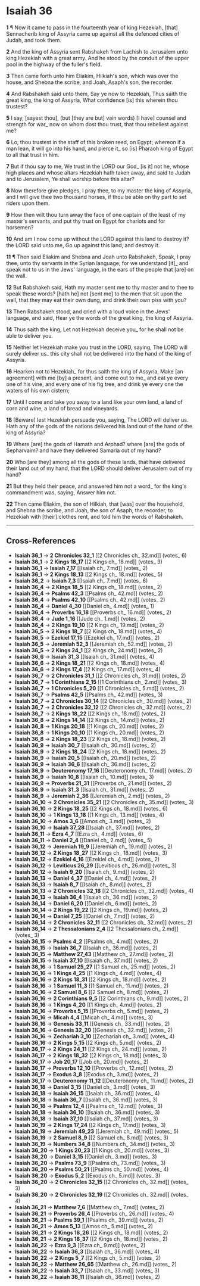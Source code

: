 # Isaiah 36

**1** ¶ Now it came to pass in the fourteenth year of king Hezekiah, [that] Sennacherib king of Assyria came up against all the defenced cities of Judah, and took them.

**2** And the king of Assyria sent Rabshakeh from Lachish to Jerusalem unto king Hezekiah with a great army. And he stood by the conduit of the upper pool in the highway of the fuller's field.

**3** Then came forth unto him Eliakim, Hilkiah's son, which was over the house, and Shebna the scribe, and Joah, Asaph's son, the recorder.

**4** And Rabshakeh said unto them, Say ye now to Hezekiah, Thus saith the great king, the king of Assyria, What confidence [is] this wherein thou trustest?

**5** I say, [sayest thou], (but [they are but] vain words) [I have] counsel and strength for war_ now on whom dost thou trust, that thou rebellest against me?

**6** Lo, thou trustest in the staff of this broken reed, on Egypt; whereon if a man lean, it will go into his hand, and pierce it_ so [is] Pharaoh king of Egypt to all that trust in him.

**7** But if thou say to me, We trust in the LORD our God_ [is it] not he, whose high places and whose altars Hezekiah hath taken away, and said to Judah and to Jerusalem, Ye shall worship before this altar?

**8** Now therefore give pledges, I pray thee, to my master the king of Assyria, and I will give thee two thousand horses, if thou be able on thy part to set riders upon them.

**9** How then wilt thou turn away the face of one captain of the least of my master's servants, and put thy trust on Egypt for chariots and for horsemen?

**10** And am I now come up without the LORD against this land to destroy it? the LORD said unto me, Go up against this land, and destroy it.

**11** ¶ Then said Eliakim and Shebna and Joah unto Rabshakeh, Speak, I pray thee, unto thy servants in the Syrian language; for we understand [it]_ and speak not to us in the Jews' language, in the ears of the people that [are] on the wall.

**12** But Rabshakeh said, Hath my master sent me to thy master and to thee to speak these words? [hath he] not [sent me] to the men that sit upon the wall, that they may eat their own dung, and drink their own piss with you?

**13** Then Rabshakeh stood, and cried with a loud voice in the Jews' language, and said, Hear ye the words of the great king, the king of Assyria.

**14** Thus saith the king, Let not Hezekiah deceive you_ for he shall not be able to deliver you.

**15** Neither let Hezekiah make you trust in the LORD, saying, The LORD will surely deliver us_ this city shall not be delivered into the hand of the king of Assyria.

**16** Hearken not to Hezekiah_ for thus saith the king of Assyria, Make [an agreement] with me [by] a present, and come out to me_ and eat ye every one of his vine, and every one of his fig tree, and drink ye every one the waters of his own cistern;

**17** Until I come and take you away to a land like your own land, a land of corn and wine, a land of bread and vineyards.

**18** [Beware] lest Hezekiah persuade you, saying, The LORD will deliver us. Hath any of the gods of the nations delivered his land out of the hand of the king of Assyria?

**19** Where [are] the gods of Hamath and Arphad? where [are] the gods of Sepharvaim? and have they delivered Samaria out of my hand?

**20** Who [are they] among all the gods of these lands, that have delivered their land out of my hand, that the LORD should deliver Jerusalem out of my hand?

**21** But they held their peace, and answered him not a word_ for the king's commandment was, saying, Answer him not.

**22** Then came Eliakim, the son of Hilkiah, that [was] over the household, and Shebna the scribe, and Joah, the son of Asaph, the recorder, to Hezekiah with [their] clothes rent, and told him the words of Rabshakeh.

---

## Cross-References

- **Isaiah 36_1** → **2 Chronicles 32_1** [[2 Chronicles ch_ 32.md]] (votes_ 6)
- **Isaiah 36_1** → **2 Kings 18_17** [[2 Kings ch_ 18.md]] (votes_ 3)
- **Isaiah 36_1** → **Isaiah 7_17** [[Isaiah ch_ 7.md]] (votes_ 2)
- **Isaiah 36_1** → **2 Kings 18_13** [[2 Kings ch_ 18.md]] (votes_ 5)
- **Isaiah 36_2** → **Isaiah 7_3** [[Isaiah ch_ 7.md]] (votes_ 6)
- **Isaiah 36_4** → **2 Kings 18_5** [[2 Kings ch_ 18.md]] (votes_ 2)
- **Isaiah 36_4** → **Psalms 42_3** [[Psalms ch_ 42.md]] (votes_ 2)
- **Isaiah 36_4** → **Psalms 42_10** [[Psalms ch_ 42.md]] (votes_ 2)
- **Isaiah 36_4** → **Daniel 4_30** [[Daniel ch_ 4.md]] (votes_ 1)
- **Isaiah 36_4** → **Proverbs 16_18** [[Proverbs ch_ 16.md]] (votes_ 2)
- **Isaiah 36_4** → **Jude 1_16** [[Jude ch_ 1.md]] (votes_ 2)
- **Isaiah 36_4** → **2 Kings 19_10** [[2 Kings ch_ 19.md]] (votes_ 2)
- **Isaiah 36_5** → **2 Kings 18_7** [[2 Kings ch_ 18.md]] (votes_ 4)
- **Isaiah 36_5** → **Ezekiel 17_15** [[Ezekiel ch_ 17.md]] (votes_ 2)
- **Isaiah 36_5** → **Jeremiah 52_3** [[Jeremiah ch_ 52.md]] (votes_ 2)
- **Isaiah 36_5** → **2 Kings 24_1** [[2 Kings ch_ 24.md]] (votes_ 2)
- **Isaiah 36_6** → **Isaiah 31_3** [[Isaiah ch_ 31.md]] (votes_ 4)
- **Isaiah 36_6** → **2 Kings 18_21** [[2 Kings ch_ 18.md]] (votes_ 4)
- **Isaiah 36_6** → **2 Kings 17_4** [[2 Kings ch_ 17.md]] (votes_ 4)
- **Isaiah 36_7** → **2 Chronicles 31_1** [[2 Chronicles ch_ 31.md]] (votes_ 2)
- **Isaiah 36_7** → **1 Corinthians 2_15** [[1 Corinthians ch_ 2.md]] (votes_ 3)
- **Isaiah 36_7** → **1 Chronicles 5_20** [[1 Chronicles ch_ 5.md]] (votes_ 2)
- **Isaiah 36_7** → **Psalms 42_5** [[Psalms ch_ 42.md]] (votes_ 3)
- **Isaiah 36_7** → **2 Chronicles 30_14** [[2 Chronicles ch_ 30.md]] (votes_ 2)
- **Isaiah 36_7** → **2 Chronicles 32_12** [[2 Chronicles ch_ 32.md]] (votes_ 2)
- **Isaiah 36_7** → **2 Kings 18_22** [[2 Kings ch_ 18.md]] (votes_ 2)
- **Isaiah 36_8** → **2 Kings 14_14** [[2 Kings ch_ 14.md]] (votes_ 2)
- **Isaiah 36_8** → **1 Kings 20_18** [[1 Kings ch_ 20.md]] (votes_ 2)
- **Isaiah 36_8** → **1 Kings 20_10** [[1 Kings ch_ 20.md]] (votes_ 2)
- **Isaiah 36_8** → **2 Kings 18_23** [[2 Kings ch_ 18.md]] (votes_ 2)
- **Isaiah 36_9** → **Isaiah 30_7** [[Isaiah ch_ 30.md]] (votes_ 2)
- **Isaiah 36_9** → **2 Kings 18_24** [[2 Kings ch_ 18.md]] (votes_ 2)
- **Isaiah 36_9** → **Isaiah 20_5** [[Isaiah ch_ 20.md]] (votes_ 2)
- **Isaiah 36_9** → **Isaiah 36_6** [[Isaiah ch_ 36.md]] (votes_ 2)
- **Isaiah 36_9** → **Deuteronomy 17_16** [[Deuteronomy ch_ 17.md]] (votes_ 2)
- **Isaiah 36_9** → **Isaiah 10_8** [[Isaiah ch_ 10.md]] (votes_ 3)
- **Isaiah 36_9** → **Proverbs 21_31** [[Proverbs ch_ 21.md]] (votes_ 2)
- **Isaiah 36_9** → **Isaiah 31_3** [[Isaiah ch_ 31.md]] (votes_ 2)
- **Isaiah 36_9** → **Jeremiah 2_36** [[Jeremiah ch_ 2.md]] (votes_ 2)
- **Isaiah 36_10** → **2 Chronicles 35_21** [[2 Chronicles ch_ 35.md]] (votes_ 3)
- **Isaiah 36_10** → **2 Kings 18_25** [[2 Kings ch_ 18.md]] (votes_ 6)
- **Isaiah 36_10** → **1 Kings 13_18** [[1 Kings ch_ 13.md]] (votes_ 4)
- **Isaiah 36_10** → **Amos 3_6** [[Amos ch_ 3.md]] (votes_ 2)
- **Isaiah 36_10** → **Isaiah 37_28** [[Isaiah ch_ 37.md]] (votes_ 2)
- **Isaiah 36_11** → **Ezra 4_7** [[Ezra ch_ 4.md]] (votes_ 6)
- **Isaiah 36_11** → **Daniel 2_4** [[Daniel ch_ 2.md]] (votes_ 5)
- **Isaiah 36_12** → **Jeremiah 19_9** [[Jeremiah ch_ 19.md]] (votes_ 2)
- **Isaiah 36_12** → **2 Kings 18_27** [[2 Kings ch_ 18.md]] (votes_ 3)
- **Isaiah 36_12** → **Ezekiel 4_16** [[Ezekiel ch_ 4.md]] (votes_ 2)
- **Isaiah 36_12** → **Leviticus 26_29** [[Leviticus ch_ 26.md]] (votes_ 3)
- **Isaiah 36_12** → **Isaiah 9_20** [[Isaiah ch_ 9.md]] (votes_ 2)
- **Isaiah 36_13** → **Daniel 4_37** [[Daniel ch_ 4.md]] (votes_ 2)
- **Isaiah 36_13** → **Isaiah 8_7** [[Isaiah ch_ 8.md]] (votes_ 2)
- **Isaiah 36_13** → **2 Chronicles 32_18** [[2 Chronicles ch_ 32.md]] (votes_ 4)
- **Isaiah 36_13** → **Isaiah 36_4** [[Isaiah ch_ 36.md]] (votes_ 2)
- **Isaiah 36_14** → **Daniel 6_20** [[Daniel ch_ 6.md]] (votes_ 2)
- **Isaiah 36_14** → **2 Kings 19_22** [[2 Kings ch_ 19.md]] (votes_ 2)
- **Isaiah 36_14** → **Daniel 7_25** [[Daniel ch_ 7.md]] (votes_ 2)
- **Isaiah 36_14** → **2 Chronicles 32_11** [[2 Chronicles ch_ 32.md]] (votes_ 2)
- **Isaiah 36_14** → **2 Thessalonians 2_4** [[2 Thessalonians ch_ 2.md]] (votes_ 3)
- **Isaiah 36_15** → **Psalms 4_2** [[Psalms ch_ 4.md]] (votes_ 2)
- **Isaiah 36_15** → **Isaiah 36_7** [[Isaiah ch_ 36.md]] (votes_ 2)
- **Isaiah 36_15** → **Matthew 27_43** [[Matthew ch_ 27.md]] (votes_ 2)
- **Isaiah 36_15** → **Isaiah 37_10** [[Isaiah ch_ 37.md]] (votes_ 2)
- **Isaiah 36_16** → **1 Samuel 25_27** [[1 Samuel ch_ 25.md]] (votes_ 2)
- **Isaiah 36_16** → **1 Kings 4_25** [[1 Kings ch_ 4.md]] (votes_ 4)
- **Isaiah 36_16** → **2 Kings 18_31** [[2 Kings ch_ 18.md]] (votes_ 2)
- **Isaiah 36_16** → **1 Samuel 11_3** [[1 Samuel ch_ 11.md]] (votes_ 2)
- **Isaiah 36_16** → **2 Samuel 8_6** [[2 Samuel ch_ 8.md]] (votes_ 2)
- **Isaiah 36_16** → **2 Corinthians 9_5** [[2 Corinthians ch_ 9.md]] (votes_ 2)
- **Isaiah 36_16** → **1 Kings 4_20** [[1 Kings ch_ 4.md]] (votes_ 2)
- **Isaiah 36_16** → **Proverbs 5_15** [[Proverbs ch_ 5.md]] (votes_ 2)
- **Isaiah 36_16** → **Micah 4_4** [[Micah ch_ 4.md]] (votes_ 3)
- **Isaiah 36_16** → **Genesis 33_11** [[Genesis ch_ 33.md]] (votes_ 2)
- **Isaiah 36_16** → **Genesis 32_20** [[Genesis ch_ 32.md]] (votes_ 2)
- **Isaiah 36_16** → **Zechariah 3_10** [[Zechariah ch_ 3.md]] (votes_ 4)
- **Isaiah 36_16** → **2 Kings 5_15** [[2 Kings ch_ 5.md]] (votes_ 2)
- **Isaiah 36_17** → **2 Kings 24_11** [[2 Kings ch_ 24.md]] (votes_ 2)
- **Isaiah 36_17** → **2 Kings 18_32** [[2 Kings ch_ 18.md]] (votes_ 3)
- **Isaiah 36_17** → **Job 20_17** [[Job ch_ 20.md]] (votes_ 2)
- **Isaiah 36_17** → **Proverbs 12_10** [[Proverbs ch_ 12.md]] (votes_ 2)
- **Isaiah 36_17** → **Exodus 3_8** [[Exodus ch_ 3.md]] (votes_ 2)
- **Isaiah 36_17** → **Deuteronomy 11_12** [[Deuteronomy ch_ 11.md]] (votes_ 2)
- **Isaiah 36_18** → **Daniel 3_15** [[Daniel ch_ 3.md]] (votes_ 3)
- **Isaiah 36_18** → **Isaiah 36_15** [[Isaiah ch_ 36.md]] (votes_ 4)
- **Isaiah 36_18** → **Isaiah 36_7** [[Isaiah ch_ 36.md]] (votes_ 3)
- **Isaiah 36_18** → **Psalms 12_4** [[Psalms ch_ 12.md]] (votes_ 3)
- **Isaiah 36_18** → **Isaiah 36_10** [[Isaiah ch_ 36.md]] (votes_ 3)
- **Isaiah 36_18** → **Isaiah 37_10** [[Isaiah ch_ 37.md]] (votes_ 3)
- **Isaiah 36_19** → **2 Kings 17_24** [[2 Kings ch_ 17.md]] (votes_ 3)
- **Isaiah 36_19** → **Jeremiah 49_23** [[Jeremiah ch_ 49.md]] (votes_ 5)
- **Isaiah 36_19** → **2 Samuel 8_9** [[2 Samuel ch_ 8.md]] (votes_ 3)
- **Isaiah 36_19** → **Numbers 34_8** [[Numbers ch_ 34.md]] (votes_ 3)
- **Isaiah 36_20** → **1 Kings 20_23** [[1 Kings ch_ 20.md]] (votes_ 3)
- **Isaiah 36_20** → **Daniel 3_15** [[Daniel ch_ 3.md]] (votes_ 3)
- **Isaiah 36_20** → **Psalms 73_9** [[Psalms ch_ 73.md]] (votes_ 3)
- **Isaiah 36_20** → **Psalms 50_21** [[Psalms ch_ 50.md]] (votes_ 4)
- **Isaiah 36_20** → **Exodus 5_2** [[Exodus ch_ 5.md]] (votes_ 3)
- **Isaiah 36_20** → **2 Chronicles 32_15** [[2 Chronicles ch_ 32.md]] (votes_ 3)
- **Isaiah 36_20** → **2 Chronicles 32_19** [[2 Chronicles ch_ 32.md]] (votes_ 4)
- **Isaiah 36_21** → **Matthew 7_6** [[Matthew ch_ 7.md]] (votes_ 2)
- **Isaiah 36_21** → **Proverbs 26_4** [[Proverbs ch_ 26.md]] (votes_ 4)
- **Isaiah 36_21** → **Psalms 39_1** [[Psalms ch_ 39.md]] (votes_ 2)
- **Isaiah 36_21** → **Amos 5_13** [[Amos ch_ 5.md]] (votes_ 2)
- **Isaiah 36_21** → **2 Kings 18_26** [[2 Kings ch_ 18.md]] (votes_ 2)
- **Isaiah 36_21** → **2 Kings 18_37** [[2 Kings ch_ 18.md]] (votes_ 2)
- **Isaiah 36_22** → **Ezra 9_3** [[Ezra ch_ 9.md]] (votes_ 2)
- **Isaiah 36_22** → **Isaiah 36_3** [[Isaiah ch_ 36.md]] (votes_ 4)
- **Isaiah 36_22** → **2 Kings 5_7** [[2 Kings ch_ 5.md]] (votes_ 2)
- **Isaiah 36_22** → **Matthew 26_65** [[Matthew ch_ 26.md]] (votes_ 2)
- **Isaiah 36_22** → **Isaiah 33_7** [[Isaiah ch_ 33.md]] (votes_ 3)
- **Isaiah 36_22** → **Isaiah 36_11** [[Isaiah ch_ 36.md]] (votes_ 2)
